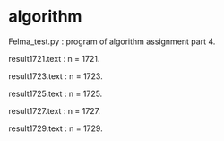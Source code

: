 # algorithm
Felma_test.py : program of algorithm assignment part 4. 

result1721.text : n = 1721. 

result1723.text : n = 1723. 

result1725.text : n = 1725. 

result1727.text : n = 1727. 

result1729.text : n = 1729. 
